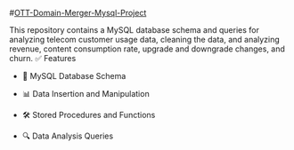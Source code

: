 #[OTT-Domain-Merger-Mysql-Project](https://github.com/asminaanvar/OTT-Domain-mysql-project.git-)

This repository contains a MySQL database schema and queries for analyzing telecom customer usage data, cleaning the data, and analyzing revenue, content consumption rate, upgrade and downgrade changes, and churn.
✅ Features

* 📌 MySQL Database Schema

* 📊 Data Insertion and Manipulation

* 🛠️ Stored Procedures and Functions

* 🔍 Data Analysis Queries

